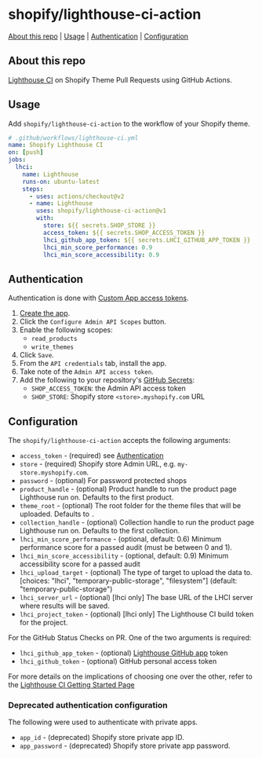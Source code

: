 # shopify/lighthouse-ci-action

[About this repo](#about-this-repo) | [Usage](#usage) | [Authentication](#authentication) | [Configuration](#configuration)

## About this repo

[Lighthouse CI](https://github.com/googleChrome/lighthouse-ci) on Shopify Theme Pull Requests using GitHub Actions.

## Usage

Add `shopify/lighthouse-ci-action` to the workflow of your Shopify theme.

```yml
# .github/workflows/lighthouse-ci.yml
name: Shopify Lighthouse CI
on: [push]
jobs:
  lhci:
    name: Lighthouse
    runs-on: ubuntu-latest
    steps:
      - uses: actions/checkout@v2
      - name: Lighthouse
        uses: shopify/lighthouse-ci-action@v1
        with:
          store: ${{ secrets.SHOP_STORE }}
          access_token: ${{ secrets.SHOP_ACCESS_TOKEN }}
          lhci_github_app_token: ${{ secrets.LHCI_GITHUB_APP_TOKEN }}
          lhci_min_score_performance: 0.9
          lhci_min_score_accessibility: 0.9
```

## Authentication

Authentication is done with [Custom App access tokens](https://shopify.dev/apps/auth/admin-app-access-tokens).

1. [Create the app](https://help.shopify.com/en/manual/apps/custom-apps#create-and-install-a-custom-app).
2. Click the `Configure Admin API Scopes` button.
3. Enable the following scopes:
   - `read_products`
   - `write_themes`
4. Click `Save`.
5. From the `API credentials` tab, install the app.
6. Take note of the `Admin API access token`.
7. Add the following to your repository's [GitHub Secrets](https://docs.github.com/en/actions/reference/encrypted-secrets#creating-encrypted-secrets-for-an-environment):
   - `SHOP_ACCESS_TOKEN`: the Admin API access token
   - `SHOP_STORE`: Shopify store `<store>.myshopify.com` URL

## Configuration

The `shopify/lighthouse-ci-action` accepts the following arguments:

* `access_token` - (required) see [Authentication](#authentication)
* `store` - (required) Shopify store Admin URL, e.g. `my-store.myshopify.com`.
* `password` - (optional) For password protected shops
* `product_handle` - (optional) Product handle to run the product page Lighthouse run on. Defaults to the first product.
* `theme_root` - (optional) The root folder for the theme files that will be uploaded. Defaults to `.`
* `collection_handle` - (optional) Collection handle to run the product page Lighthouse run on. Defaults to the first collection.
* `lhci_min_score_performance` - (optional, default: 0.6) Minimum performance score for a passed audit (must be between 0 and 1).
* `lhci_min_score_accessibility` - (optional, default: 0.9) Minimum accessibility score for a passed audit
* `lhci_upload_target` - (optional) The type of target to upload the data to. [choices: "lhci", "temporary-public-storage", "filesystem"] (default: "temporary-public-storage")
* `lhci_server_url` - (optional) [lhci only] The base URL of the LHCI server where results will be saved.
* `lhci_project_token` - (optional) [lhci only] The Lighthouse CI build token for the project.

For the GitHub Status Checks on PR. One of the two arguments is required:

* `lhci_github_app_token` - (optional) [Lighthouse GitHub app](https://github.com/apps/lighthouse-ci) token
* `lhci_github_token` - (optional) GitHub personal access token

For more details on the implications of choosing one over the other, refer to the [Lighthouse CI Getting Started Page](https://github.com/GoogleChrome/lighthouse-ci/blob/main/docs/getting-started.md#github-status-checks)

### Deprecated authentication configuration

The following were used to authenticate with private apps.

* `app_id` - (deprecated) Shopify store private app ID.
* `app_password` - (deprecated) Shopify store private app password.
